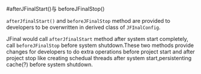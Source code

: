 #afterJFinalStart()与 beforeJFinalStop()

`afterJfinalStart()` and `beforeJFinalStop` method are provided to developers to be overwritten in derived class of `JFInalConfig`.

JFinal would call `afterJfinalStart` method after system start completely, call `beforeJFinalStop` before system shutdown.These two methods provide changes for developers to do extra operations before project start and after project stop like creating schedual threads after system start,persistenting cache(?) before system shutdown.
